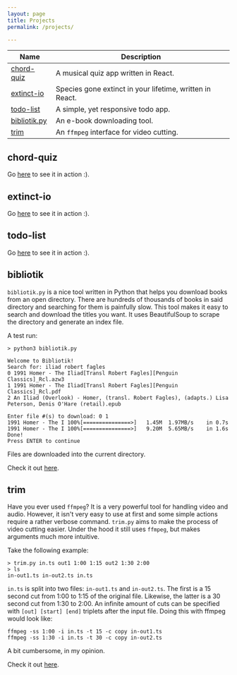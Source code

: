 ```yaml
---
layout: page
title: Projects 
permalink: /projects/

---
```


|Name|Description|
|---|---|
[chord-quiz](#chord-quiz)| A musical quiz app written in React.
[extinct-io](#extinct-io)| Species gone extinct in your lifetime, written in React.
[todo-list](#todo-list)| A simple, yet responsive todo app.
[bibliotik.py](#bibliotik)| An e-book downloading tool.
[trim](#trim)| An `ffmpeg` interface for video cutting.

<a name="chord-quiz"/>

## chord-quiz
Go [here](https://amascii.github.io/chord-quiz/) to see it in action :).

<a name="extinct-io"/>

## extinct-io 
Go [here](https://amascii.github.io/extinct.io/) to see it in action :).

<a name="todo-list">

## todo-list
Go [here](https://amascii.github.io/todo-list/) to  see it in action :).

<a name="bibliotik">

## bibliotik
`bibliotik.py` is a nice tool written in Python that helps you download books from an open directory. There are hundreds of thousands of books in said directory and searching for them is painfully slow. This tool makes it easy to search and download the titles you want. It uses BeautifulSoup to scrape the directory and generate an index file.

A test run:
```
> python3 bibliotik.py

Welcome to Bibliotik!
Search for: iliad robert fagles
0 1991 Homer - The Iliad[Transl Robert Fagles][Penguin Classics]_Rcl.azw3
1 1991 Homer - The Iliad[Transl Robert Fagles][Penguin Classics]_Rcl.pdf
2 An Iliad (Overlook) - Homer, (transl. Robert Fagles), (adapts.) Lisa Peterson, Denis O'Hare (retail).epub

Enter file #(s) to download: 0 1
1991 Homer - The I 100%[===============>]   1.45M  1.97MB/s    in 0.7s
1991 Homer - The I 100%[===============>]   9.20M  5.65MB/s    in 1.6s
Done!
Press ENTER to continue
```
Files are downloaded into the current directory.

Check it out [here](https://github.com/amascii/bibliotik).
<a name="trim">

## trim
Have you ever used `ffmpeg`?
It is a very powerful tool for handling video and audio.
However, it isn't very easy to use at first and some simple actions require a rather verbose command.
`trim.py` aims to make the process of video cutting easier.
Under the hood it still uses `ffmpeg`, but makes arguments much more intuitive.

Take the following example:
```
> trim.py in.ts out1 1:00 1:15 out2 1:30 2:00
> ls
in-out1.ts in-out2.ts in.ts
```
`in.ts` is split into two files: `in-out1.ts` and `in-out2.ts`.
The first is a 15 second cut from 1:00 to 1:15 of the original file.
Likewise, the latter is a 30 second cut from 1:30 to 2:00.
An infinite amount of cuts can be specified with `[out] [start] [end]` triplets after the input file.
Doing this with ffmpeg would look like:
```
ffmpeg -ss 1:00 -i in.ts -t 15 -c copy in-out1.ts
ffmpeg -ss 1:30 -i in.ts -t 30 -c copy in-out2.ts
```
A bit cumbersome, in my opinion.

Check it out [here](https://github.com/amascii/MiScripts/blob/master/trim.py).

